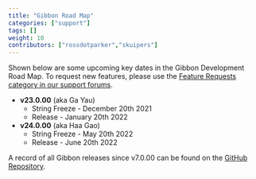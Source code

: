```yaml
---
title: "Gibbon Road Map"
categories: ["support"]
tags: []
weight: 10
contributors: ["rossdotparker","skuipers"]
---
```


Shown below are some upcoming key dates in the Gibbon Development Road Map. To request new features, please use the [Feature Requests category in our support forums](https://ask.gibbonedu.org/categories/feature-requests).

*   __v23.0.00__ (aka Ga Yau)
    *   String Freeze - December 20th 2021
    *   Release - January 20th 2022
*   __v24.0.00__ (aka Haa Gao)
    *   String Freeze - May 20th 2022
    *   Release - June 20th 2022

A record of all Gibbon releases since v7.0.00 can be found on the [GitHub Repository](https://github.com/GibbonEdu/core/releases).
